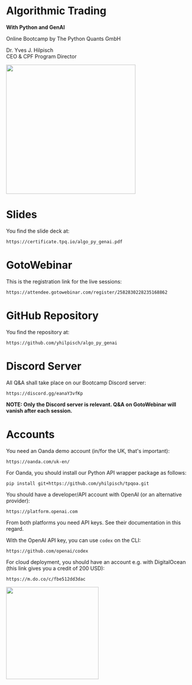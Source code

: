 Algorithmic Trading
===================

**With Python and GenAI**

Online Bootcamp by The Python Quants GmbH

Dr. Yves J. Hilpisch<br>
CEO & CPF Program Director

<img src="https://certificate.tpq.io/genai_bootcamp.png" width=350px>



Slides
======

You find the slide deck at:

	https://certificate.tpq.io/algo_py_genai.pdf

GotoWebinar
===========

This is the registration link for the live sessions:

	https://attendee.gotowebinar.com/register/2582830228235168862

GitHub Repository
=================

You find the repository at:

	https://github.com/yhilpisch/algo_py_genai


Discord Server
==============

All Q&A shall take place on our Bootcamp Discord server:

	https://discord.gg/eanaY3vfKp

**NOTE: Only the Discord server is relevant. Q&A on GotoWebinar will vanish after each session.**


Accounts
========

You need an Oanda demo account (in/for the UK, that's important):

	https://oanda.com/uk-en/

For Oanda, you should install our Python API wrapper package as follows:

	pip install git+https://github.com/yhilpisch/tpqoa.git

You should have a developer/API account with OpenAI (or an alternative provider):

	https://platform.openai.com

From both platforms you need API keys. See their documentation in this regard.

With the OpenAI API key, you can use `codex` on the CLI:

	https://github.com/openai/codex

For cloud deployment, you should have an account e.g. with DigitalOcean (this link gives you a credit of 200 USD):

	https://m.do.co/c/fbe512dd3dac




<img src="https://certificate.tpq.io/tpq_brain_low.jpeg" width=250px>

